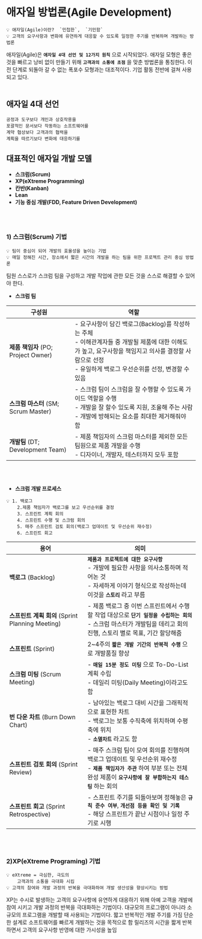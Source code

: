 # 애자일 방법론(Agile Development)
```markdawn
💡 애자일(Agile)이란?  `민첩한`,  `기민함`  
💡 고객의 요구사항과 변화에 유연하게 대응할 수 있도록 일정한 주기를 반복하며 개발하는 방법론
```
애자일(Agile)은 **`애자일 4대 선언 및 12가지 원칙`** 으로 시작되었다.
애자일 모형은 좋은 것을 빠르고 낭비 없이 만들기 위해 **`고객과의 소통에 초점`** 을 맞춘 방법론을 통칭한다.
이전 단계로 되돌아 갈 수 없는 폭포수 모형과는 대조적이다.
기업 활동 전반에 걸쳐 사용되고 있다.
<br/>
<br/>

## 애자일 4대 선언

```markdawn
공정과 도구보다 개인과 상호작용을 
포괄적인 문서보다 작동하는 소프트웨어를 
계약 협상보다 고객과의 협력을 
계획을 따르기보다 변화에 대응하기를
```

## 대표적인 애자일 개발 모델
- **스크럼(Scrum)**
- **XP(eXtreme Programming)**
- **칸반(Kanban)**
- **Lean**
- **기능 중심 개발(FDD, Feature Driven Development)**
<br/>
<br/>

### 1) 스크럼(Scrum) 기법
```markdawn
💡 팀이 중심이 되어 개발의 효율성을 높이는 기법  
💡 매일 정해진 시간, 장소에서 짧은 시간의 개발을 하는 팀을 위한 프로젝트 관리 중심 방법론
```
팀원 스스로가 스크럼 팀을 구성하고 개발 작업에 관한 모든 것을 스스로 해결할 수 있어야 한다.

- **스크럼 팀**

| **구성원** | **역할** |
| ---------- | -------------------------------------------------------------------------------- |
| **제품 책임자** (PO; Project Owner) | - 요구사항이 담긴 백로그(Backlog)를 작성하는 주체 <br> - 이해관계자들 중 개발될 제품에 대한 이해도가 높고, 요구사항을 책임지고 의사를 결정할 사람으로 선정<br> - 유일하게 백로그 우선순위를 선정, 변경할 수 있음 |
| **스크럼 마스터** (SM; Scrum Master) | - 스크럼 팀이 스크럼을 잘 수행할 수 있도록 가이드 역할을 수행<br> - 개발을 잘 할수 있도록 지원, 조율해 주는 사람<br> - 개발에 방해되는 요소를 최대한 제거해줘야 함 |
| **개발팀** (DT; Development Team) | - 제품 책임자의 스크럼 마스터를 제외한 모든 팀원으로 제품 개발을 수행<br> - 디자이너, 개발자, 테스터까지 모두 포함 | 
<br/>
<br/>

- **스크럼 개발 프로세스**
```markdawn
💡 1. 백로그  
    2.제품 책임자가 백로그를 보고 우선순위를 결정  
    3. 스프린트 계획 회의  
    4. 스프린트 수행 및 스크럼 회의  
    5. 매주 스프린트 검토 회의(백로그 업데이트 및 우선순위 재수정)  
    6. 스프린트 회고  
```
| **용어** | **의미** |
| ---------- | -------------------------------------------------------------------------------- |
| **백로그** (Backlog) | **`제품과 프로젝트에 대한 요구사항`** <br> - 개발에 필요한 사항을 의사소통하며 적어논 것 <br> - 자세하게 이야기 형식으로 작성하는데 이것을 **`스토리`** 라고 부름 |
| **스프린트 계획 회의** (Sprint Planning Meeting) | - 제품 백로그 중 이번 스프린트에서 수행할 작업 대상으로 **`단기 일정을 수립하는 회의`** <br> - 스크럼 마스터가 개발팀을 데리고 회의 진행, 스토리 별로 목표, 기간 할당해줌 |
| **스프린트** (Sprint) | 2~4주의 **`짧은 개발 기간의 반복적 수행`** 으로 개발품질 향상 | 
| **스크럼 미팅** (Scrum Meeting) | - **`매일 15분 정도 미팅`** 으로 To-Do-List 계획 수립 <br> - 데일리 미팅(Daily Meeting)이라고도 함 |
| **번 다운 차트** (Burn Down Chart) | - 남아있는 백로그 대비 시간을 그래픽적으로 표현한 차트<br> - 백로그는 보통 수직축에 위치하며 수평축에 위치<br> - **`소멸차트`** 라고도 함 |
| **스프린트 검토 회의** (Sprint Review) | - 매주 스크럼 팀이 모여 회의를 진행하며 백로그 업데이트 및 우선순위 재수정<br> - **`제품 책임자가 주관`** 하여 부분 또는 전체 완성 제품이 **`요구사항에 잘 부합하는지 테스팅`** 하는 회의 |
| **스프린트 회고** (Sprint Retrospective) | - 스프린트 주기를 되돌아보며 정해놓은 **`규칙 준수 여부`**, **`개선점 등을 확인 및 기록`**<br> - 해당 스프린트가 끝난 시점이나 일정 주기로 시행 |
<br/>
<br/>

### 2)XP(eXtreme Programing) 기법
```markdawn
💡 eXtreme = 극심한, 극도의  
    고객과의 소통을 극대화 시킴
💡 고객의 참여와 개발 과정의 반복을 극대화하여 개발 생산성을 향상시키는 방법
```
XP는 수시로 발생하는 고객의 요구사항에 유연하게 대응하기 위해 아예 고객을 개발에 참여 시키고 개발 과정의 반복을 극대화하는 기법이다. 
대규모의 프로그램이 아니라 소규모의 프로그램을 개발할 때 사용되는 기법이다. 
짧고 반복적인 개발 주기를 가짐
단순한 설계로 소프트웨어를 빠르게 개발하는 것을 목적으로 함
릴리즈의 시간을 짧게 반복하면서 고객의 요구사항 반영에 대한 가시성을 높임